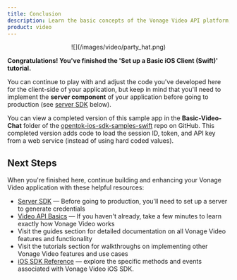 ```yaml
---
title: Conclusion
description: Learn the basic concepts of the Vonage Video API platform, including how users can communicate through video, voice, and messaging. Explore a basic Vonage Video API flow.
product: video
--- 
```


<center>![](/images/video/party_hat.png)</center>

**Congratulations! You've finished the 'Set up a Basic iOS Client (Swift)' tutorial.**

You can continue to play with and adjust the code you've developed here for the client-side of your application, but keep in mind that you'll need to implement the **server component** of your application before going to production (see [server SDK](/video/server-sdks/overview) below).

You can view a completed version of this sample app in the **Basic-Video-Chat** folder of the [opentok-ios-sdk-samples-swift](https://github.com/opentok/opentok-ios-sdk-samples-swift) repo on GitHub. This completed version adds code to load the session ID, token, and API key from a web service (instead of using hard coded values).

## Next Steps

When you're finished here, continue building and enhancing your Vonage Video application with these helpful resources:

* [Server SDK](/video/server-sdks/overview) — Before going to production, you'll need to set up a server to generate credentials
* [Video API Basics](/developer/guides/basics) — If you haven't already, take a few minutes to learn exactly how Vonage Video works
* Visit the guides section for detailed documentation on all Vonage Video features and functionality
* Visit the tutorials section for walkthroughs on implementing other Vonage Video features and use cases
* [iOS SDK Reference](/sdk/stitch/video-ios-reference/) — explore the specific methods and events associated with Vonage Video iOS SDK.
